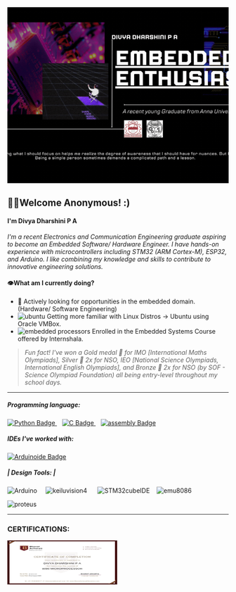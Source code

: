 <img src="https://github.com/Divyadd3005/Divyadd3005/blob/main/Github%20Banner.gif" alt="GitHub Banner" style="width: 1000px; height: 400px; object-fit: cover;">

## 🙋‍♀️Welcome Anonymous! :)
#### I'm Divya Dharshini P A 
*I'm a recent Electronics and Communication Engineering graduate aspiring to become an Embedded Software/ Hardware Engineer. I have hands-on experience with microcontrollers including STM32 (ARM Cortex-M), ESP32, and Arduino. 
I like combining my knowledge and skills to contribute to innovative engineering solutions.*

#### 👁️What am I currently doing?
- 🔎 Actively looking for opportunities in the embedded domain. (Hardware/ Software Engineering)
- <img width="15" height="15" src="https://img.icons8.com/?size=48&id=63208&format=png" alt="ubuntu" style="margin-top: -10px;" /> Getting more familiar with Linux Distros -> Ubuntu using Oracle VMBox.
- <img width="18" height="18" src="https://img.icons8.com/?size=80&id=oaoTa6nA7qv3&format=png" alt="embedded processors" style="margin-top: -10px;" /> Enrolled in the Embedded Systems Course offered by Internshala.

> *Fun fact! I've won a Gold medal 🥇 for IMO [International Maths Olympiads], Silver 🥈 2x for NSO, IEO [National Science Olympiads, International English Olympiads], and Bronze 🥉 2x for NSO (by SOF - Science Olympiad Foundation) all being entry-level throughout my school days.*

---

##### Programming language:  
<a href="https://icons8.com/icon/13441/python">
  <img src="https://img.shields.io/badge/python-yellow.svg?style=flat-square&logo=Python&logocolor=3776AB&color=FF9A00" alt="Python Badge" style="height: 25px;"/>
</a>
&nbsp;&nbsp;
<a href="https://icons8.com/icon/40670/c-programming">
  <img src="https://img.shields.io/badge/Language-grey.svg?style=flat-square&logo=C&logocolor=0133AD&background-color=grey" alt="C Badge" style="height: 25px;"/>
</a>
&nbsp;&nbsp;
<a href="https://github.com/Divyadd3005/Divyadd3005/blob/main/assemblyscript.svg">
  <img src="https://img.shields.io/badge/asm-x86-green.svg?style=flat-square&logo=assemblyscript&logocolor=green&background-color=grey" alt="assembly Badge" style="height: 25px;"/>
</a>

##### IDEs I've worked with: 
<a href="https://icons8.com/icon/Of4lZV2lwBQI/arduino">
  <img src="https://img.shields.io/badge/Arduino-IDE-blue.svg?style=flat-square&logo=arduino&logocolor=00878F&background-color=grey" alt="Arduinoide Badge" style="height: 25px;"/>
</a> 

##### | Design Tools: |



<img width="30" height="30" src="https://static-00.iconduck.com/assets.00/arduino-ide-icon-2048x2025-x4ims8sb.png" alt="Arduino" />&nbsp;&nbsp;&nbsp;&nbsp; 
<img Width="30" height= "30" src="https://img3.downza.cn/download/202109/165031-6152d757b256f.jpg" alt="keiluvision4" /> &nbsp;&nbsp;&nbsp;&nbsp; 
<img Width="60" height= "30" src= "https://repository-images.githubusercontent.com/187005638/4d8c0b80-7bed-11e9-9338-fb7021245dd1" alt="STM32cubeIDE" /> &nbsp;&nbsp;
<img width="40" height="40" src="https://img.apponic.com/28/3/ca609bab1385855220fd15dff809b2f0.png" alt="emu8086" />

<img Width="55" height= "40" src= "https://upload.wikimedia.org/wikipedia/en/5/5a/Proteus_Design_Suite_Atom_Logo.png" alt="proteus"/>

---

### **CERTIFICATIONS:**
<img src="https://github.com/Divyadd3005/Divyadd3005/blob/main/8086_certificate.png" alt="8086 certificate" style="width:250px ; height: 100px;">





